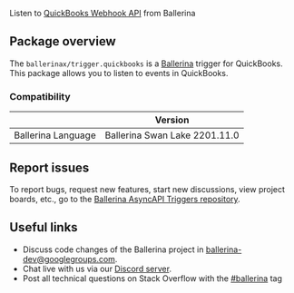 Listen to [QuickBooks Webhook API](https://developer.intuit.com/app/developer/qbo/docs/develop/webhooks) from Ballerina

## Package overview
The `ballerinax/trigger.quickbooks` is a [Ballerina](https://ballerina.io/) trigger for QuickBooks.
This package allows you to listen to events in QuickBooks.

### Compatibility
|                               | Version                       |
|-------------------------------|-------------------------------|
| Ballerina Language            | Ballerina Swan Lake 2201.11.0 |

## Report issues
To report bugs, request new features, start new discussions, view project boards, etc., go to the [Ballerina AsyncAPI Triggers repository](https://github.com/ballerina-platform/asyncapi-triggers).

## Useful links
- Discuss code changes of the Ballerina project in [ballerina-dev@googlegroups.com](mailto:ballerina-dev@googlegroups.com).
- Chat live with us via our [Discord server](https://discord.gg/ballerinalang).
- Post all technical questions on Stack Overflow with the [#ballerina](https://stackoverflow.com/questions/tagged/ballerina) tag
